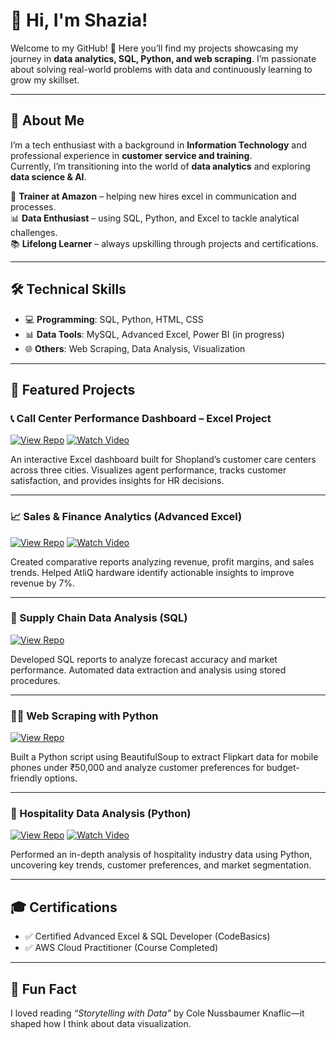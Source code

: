 # 👋 Hi, I'm Shazia!  

Welcome to my GitHub! 🌟 Here you’ll find my projects showcasing my journey in **data analytics, SQL, Python, and web scraping**. I’m passionate about solving real-world problems with data and continuously learning to grow my skillset.  

---

## 🚀 About Me
I’m a tech enthusiast with a background in **Information Technology** and professional experience in **customer service and training**.  
Currently, I’m transitioning into the world of **data analytics** and exploring **data science & AI**.  

💼 **Trainer at Amazon** – helping new hires excel in communication and processes.  
📊 **Data Enthusiast** – using SQL, Python, and Excel to tackle analytical challenges.  
📚 **Lifelong Learner** – always upskilling through projects and certifications.  

---

## 🛠️ Technical Skills
- 💻 **Programming**: SQL, Python, HTML, CSS  
- 📊 **Data Tools**: MySQL, Advanced Excel, Power BI (in progress)  
- 🌐 **Others**: Web Scraping, Data Analysis, Visualization  

---

## 📂 Featured Projects

### 📞 Call Center Performance Dashboard – Excel Project  
[![View Repo](https://img.shields.io/badge/View%20on-GitHub-181717?style=for-the-badge&logo=github)](https://github.com/Shezstar/Call-Centre-Performance-Dashboard)
[![Watch Video](https://img.shields.io/badge/Watch%20Presentation-red?style=for-the-badge&logo=youtube)](https://youtu.be/pR96SBttKK8)  

An interactive Excel dashboard built for Shopland’s customer care centers across three cities. Visualizes agent performance, tracks customer satisfaction, and provides insights for HR decisions.  

---

### 📈 Sales & Finance Analytics (Advanced Excel)  
[![View Repo](https://img.shields.io/badge/View%20on-GitHub-181717?style=for-the-badge&logo=github)](https://github.com/Shezstar/Excel_Sales-and-Finance-Analytics)
[![Watch Video](https://img.shields.io/badge/Watch%20Presentation-red?style=for-the-badge&logo=youtube)](https://www.youtube.com/watch?v=rRrMJdxBMLw&ab_channel=shaziakhan)  

Created comparative reports analyzing revenue, profit margins, and sales trends. Helped AtliQ hardware identify actionable insights to improve revenue by 7%.  

---

### 🔗 Supply Chain Data Analysis (SQL)  
[![View Repo](https://img.shields.io/badge/View%20on-GitHub-181717?style=for-the-badge&logo=github)](https://github.com/Shezstar/SQL-Finance-Analytics)  

Developed SQL reports to analyze forecast accuracy and market performance. Automated data extraction and analysis using stored procedures.  

---

### 🕵️‍♀️ Web Scraping with Python  
[![View Repo](https://img.shields.io/badge/View%20on-GitHub-181717?style=for-the-badge&logo=github)](https://github.com/Shezstar/Web-Scraping-in-Python)  

Built a Python script using BeautifulSoup to extract Flipkart data for mobile phones under ₹50,000 and analyze customer preferences for budget-friendly options.  

---

### 🏨 Hospitality Data Analysis (Python)  
[![View Repo](https://img.shields.io/badge/View%20on-GitHub-181717?style=for-the-badge&logo=github)](https://github.com/Shezstar/Hospitality-Analysis-Python)
[![Watch Video](https://img.shields.io/badge/Watch%20Presentation-red?style=for-the-badge&logo=youtube)](https://www.youtube.com/watch?v=WHkOlX9gpRg&t=1s)  

Performed an in-depth analysis of hospitality industry data using Python, uncovering key trends, customer preferences, and market segmentation.  

---

## 🎓 Certifications
- ✅ Certified Advanced Excel & SQL Developer (CodeBasics)  
- ✅ AWS Cloud Practitioner (Course Completed)  

---

## 🌟 Fun Fact
I loved reading *“Storytelling with Data”* by Cole Nussbaumer Knaflic—it shaped how I think about data visualization.  
